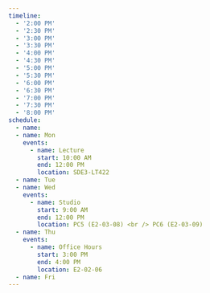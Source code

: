 ```yaml
---
timeline:
  - '2:00 PM'
  - '2:30 PM'
  - '3:00 PM'
  - '3:30 PM'
  - '4:00 PM'
  - '4:30 PM'
  - '5:00 PM'
  - '5:30 PM'
  - '6:00 PM'
  - '6:30 PM'
  - '7:00 PM'
  - '7:30 PM'
  - '8:00 PM'
schedule:
  - name: 
  - name: Mon
    events:
      - name: Lecture
        start: 10:00 AM
        end: 12:00 PM 
        location: SDE3-LT422
  - name: Tue
  - name: Wed
    events:
      - name: Studio
        start: 9:00 AM
        end: 12:00 PM
        location: PC5 (E2-03-08) <br /> PC6 (E2-03-09) 
  - name: Thu
    events:
      - name: Office Hours
        start: 3:00 PM
        end: 4:00 PM
        location: E2-02-06
  - name: Fri
---
```

